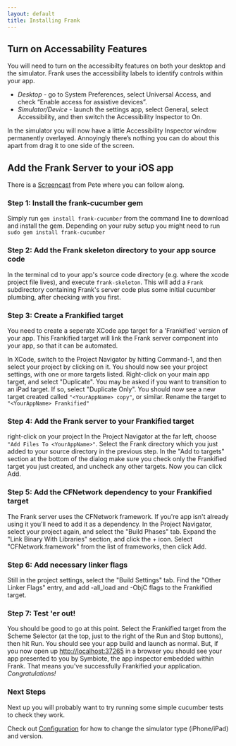```yaml
---
layout: default
title: Installing Frank
---
```


## Turn on Accessability Features

You will need to turn on the accessibilty features on both your
desktop and the simulator. Frank uses the accessibility labels to
identify controls within your app.

* *Desktop* - go to System Preferences, select Universal Access, and
   check “Enable access for assistive devices”.
* *Simulator/Device* -  launch the settings app, select General,
   select Accessibility, and then switch the Accessibility Inspector
   to On. 

In the simulator you will now have a little Accessibility Inspector
window permanently overlayed. Annoyingly there’s nothing you can do
about this apart from drag it to one side of the screen.


## Add the Frank Server to your iOS app

There is a [Screencast](http://vimeo.com/27691115) from Pete where you
can follow along.

### Step 1: Install the frank-cucumber gem
Simply run `gem install frank-cucumber` from the command line to
download and install the gem. Depending on your ruby setup you might
need to run `sudo gem install frank-cucumber`

### Step 2: Add the Frank skeleton directory to your app source code
In the terminal cd to your app's source code directory (e.g. where the
xcode project file lives), and execute `frank-skeleton`. This will add
a `Frank` subdirectory containing Frank's server code plus some
initial cucumber plumbing, after checking with you first.

### Step 3: Create a Frankified target
You need to create a seperate XCode app target for a 'Frankified'
version of your app. This Frankified target will link the Frank server
component into your app, so that it can be automated. 

In XCode, switch to the Project Navigator by hitting Command-1, and
then select your project by clicking on it. You should now see your
project settings, with one or more targets listed. Right-click on your
main app target, and select "Duplicate". You may be asked if you want
to transition to an iPad target. If so, select "Duplicate Only". You
should now see a new target created called `"<YourAppName> copy"`, or
similar. Rename the target to `"<YourAppName> Frankified"`

### Step 4: Add the Frank server to your Frankified target
right-click on your project In the Project Navigator at the far left,
choose `"Add Files To <YourAppName>"`. Select the Frank directory which
you just added to your source directory in the previous step. In the
"Add to targets" section at the bottom of the dialog make sure you
check only the Frankified target you just created, and uncheck any
other targets. Now you can click Add.

### Step 5: Add the CFNetwork dependency to your Frankified target
The Frank server uses the CFNetwork framework. If you're app isn't
already using it you'll need to add it as a dependency. In the Project
Navigator, select your project again, and select the "Build Phases"
tab. Expand the "Link Binary With Libraries" section, and click the +
icon. Select "CFNetwork.framework" from the list of frameworks, then
click Add. 

### Step 6: Add necessary linker flags
Still in the project settings, select the "Build Settings" tab. Find
the "Other Linker Flags" entry, and add -all_load and -ObjC flags to
the Frankified target.

### Step 7: Test 'er out!
You should be good to go at this point. Select the Frankified target
from the Scheme Selector (at the top, just to the right of the Run and
Stop buttons), then hit Run. You should see your app build and launch
as normal. But, if you now open up
[http://localhost:37265](http://localhost:37265) in a browser
you should see your app presented to you by Symbiote, the app
inspector embedded within Frank. That means you've successfully
Frankified your application. *Congratulations!*

### Next Steps
Next up you will probably want to try running some simple cucumber
tests to check they work.

Check out [Configuration](configuration.html) for how to change the
simulator type (iPhone/iPad) and version.
